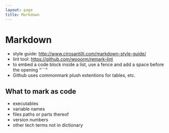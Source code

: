 ```yaml
---
layout: page
title: Markdown
---
```


# Markdown

* style guide: <http://www.cirosantilli.com/markdown-style-guide/>
* lint tool: <https://github.com/wooorm/remark-lint>
* to embed a code block inside a list, use a fence and add a space before the opening "\`\`\`"
* Github uses commonmark plush extentions for tables, etc.

## What to mark as code

* executables
* variable names
* files paths or parts thereof
* version numbers
* other tech terms not in dictionary

